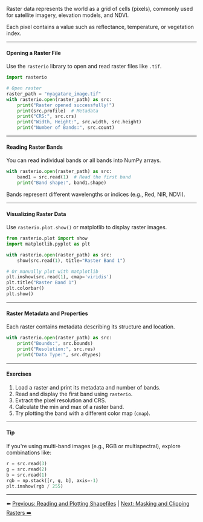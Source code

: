 Raster data represents the world as a grid of cells (pixels), commonly used for satellite imagery, elevation models, and NDVI.

Each pixel contains a value such as reflectance, temperature, or vegetation index.

---

#### Opening a Raster File

Use the `rasterio` library to open and read raster files like `.tif`.

```python
import rasterio

# Open raster
raster_path = "nyagatare_image.tif"
with rasterio.open(raster_path) as src:
    print("Raster opened successfully!")
    print(src.profile)  # Metadata
    print("CRS:", src.crs)
    print("Width, Height:", src.width, src.height)
    print("Number of Bands:", src.count)
```

---

#### Reading Raster Bands

You can read individual bands or all bands into NumPy arrays.

```python
with rasterio.open(raster_path) as src:
    band1 = src.read(1)  # Read the first band
    print("Band shape:", band1.shape)
```

Bands represent different wavelengths or indices (e.g., Red, NIR, NDVI).

---

#### Visualizing Raster Data

Use `rasterio.plot.show()` or matplotlib to display raster images.

```python
from rasterio.plot import show
import matplotlib.pyplot as plt

with rasterio.open(raster_path) as src:
    show(src.read(1), title="Raster Band 1")

# Or manually plot with matplotlib
plt.imshow(src.read(1), cmap='viridis')
plt.title("Raster Band 1")
plt.colorbar()
plt.show()
```

---

#### Raster Metadata and Properties

Each raster contains metadata describing its structure and location.

```python
with rasterio.open(raster_path) as src:
    print("Bounds:", src.bounds)
    print("Resolution:", src.res)
    print("Data Type:", src.dtypes)
```

---

#### Exercises

1. Load a raster and print its metadata and number of bands.
2. Read and display the first band using `rasterio`.
3. Extract the pixel resolution and CRS.
4. Calculate the min and max of a raster band.
5. Try plotting the band with a different color map (`cmap`).

---

#### Tip

If you're using multi-band images (e.g., RGB or multispectral), explore combinations like:

```python
r = src.read(3)
g = src.read(2)
b = src.read(1)
rgb = np.stack([r, g, b], axis=-1)
plt.imshow(rgb / 255)
```

---

⬅️ [Previous: Reading and Plotting Shapefiles](Reading_and_Plotting_Shapefiles.md) | [Next: Masking and Clipping Rasters ➡️](Masking_and_Clipping_Rasters.md)
